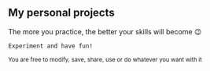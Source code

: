 ## My personal projects 

The more you practice, the better your skills will become 😉

`
Experiment and have fun!
`

<small>You are free to modify, save, share, use or do whatever you want with it</small>
